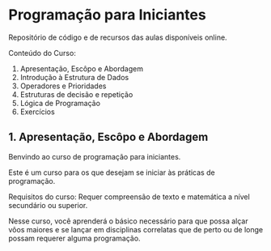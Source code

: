 # Programação para Iniciantes

Repositório de código e de recursos das aulas disponíveis online.

Conteúdo do Curso:

1. Apresentação, Escôpo e Abordagem
2. Introdução à Estrutura de Dados
3. Operadores e Prioridades
4. Estruturas de decisão e repetição
5. Lógica de Programação
6. Exercícios

## 1. Apresentação, Escôpo e Abordagem

Benvindo ao curso de programação para iniciantes.

Este é um curso para os que desejam se iniciar às práticas de programação.

Requisitos do curso: Requer compreensão de texto e matemática a nível secundário ou superior. 

Nesse curso, você aprenderá o básico necessário para que possa alçar vôos maiores e se lançar em disciplinas correlatas que de perto ou de longe possam requerer alguma programação.
